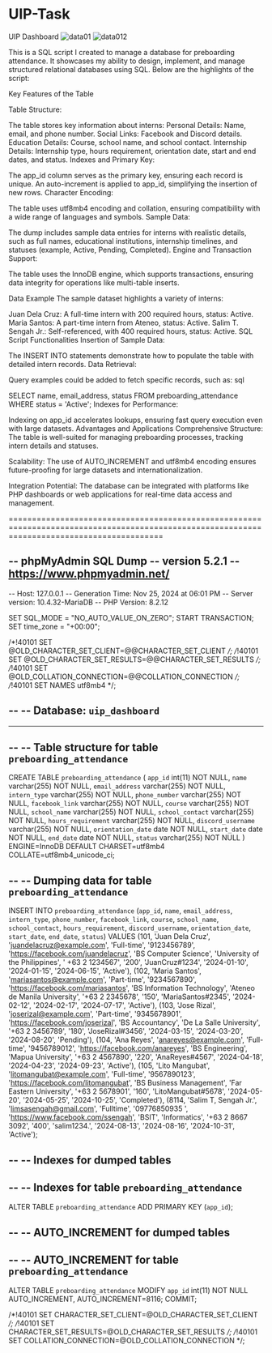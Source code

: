 # UIP-Task
UIP Dashboard
![data01](https://github.com/user-attachments/assets/c69de381-d752-4e5f-b326-04ef85a74ce1)
![data012](https://github.com/user-attachments/assets/1f71e1a4-568f-4955-affd-47b4e8b6facb)


This is a SQL script I created to manage a database for preboarding attendance. It showcases my ability to design, implement, and manage structured relational databases using SQL.
Below are the highlights of the script:

Key Features of the Table

Table Structure:

The table stores key information about interns:
Personal Details: Name, email, and phone number.
Social Links: Facebook and Discord details.
Education Details: Course, school name, and school contact.
Internship Details: Internship type, hours requirement, orientation date, start and end dates, and status.
Indexes and Primary Key:

The app_id column serves as the primary key, ensuring each record is unique.
An auto-increment is applied to app_id, simplifying the insertion of new rows.
Character Encoding:

The table uses utf8mb4 encoding and collation, ensuring compatibility with a wide range of languages and symbols.
Sample Data:

The dump includes sample data entries for interns with realistic details, such as full names, educational institutions, internship timelines, and statuses (example, Active, Pending, Completed).
Engine and Transaction Support:

The table uses the InnoDB engine, which supports transactions, ensuring data integrity for operations like multi-table inserts.

Data Example
The sample dataset highlights a variety of interns:

Juan Dela Cruz: A full-time intern with 200 required hours, status: Active.
Maria Santos: A part-time intern from Ateneo, status: Active.
Salim T. Sengah Jr.: Self-referenced, with 400 required hours, status: Active.
SQL Script Functionalities
Insertion of Sample Data:

The INSERT INTO statements demonstrate how to populate the table with detailed intern records.
Data Retrieval:

Query examples could be added to fetch specific records, such as:
sql

SELECT name, email_address, status
FROM preboarding_attendance
WHERE status = 'Active';
Indexes for Performance:

Indexing on app_id accelerates lookups, ensuring fast query execution even with large datasets.
Advantages and Applications
Comprehensive Structure:
The table is well-suited for managing preboarding processes, tracking intern details and statuses.

Scalability:
The use of AUTO_INCREMENT and utf8mb4 encoding ensures future-proofing for large datasets and internationalization.

Integration Potential:
The database can be integrated with platforms like PHP dashboards or web applications for real-time data access and management.



=============================================================================================================================================

-- phpMyAdmin SQL Dump
-- version 5.2.1
-- https://www.phpmyadmin.net/
--
-- Host: 127.0.0.1
-- Generation Time: Nov 25, 2024 at 06:01 PM
-- Server version: 10.4.32-MariaDB
-- PHP Version: 8.2.12

SET SQL_MODE = "NO_AUTO_VALUE_ON_ZERO";
START TRANSACTION;
SET time_zone = "+00:00";


/*!40101 SET @OLD_CHARACTER_SET_CLIENT=@@CHARACTER_SET_CLIENT */;
/*!40101 SET @OLD_CHARACTER_SET_RESULTS=@@CHARACTER_SET_RESULTS */;
/*!40101 SET @OLD_COLLATION_CONNECTION=@@COLLATION_CONNECTION */;
/*!40101 SET NAMES utf8mb4 */;

--
-- Database: `uip_dashboard`
--

-- --------------------------------------------------------

--
-- Table structure for table `preboarding_attendance`
--

CREATE TABLE `preboarding_attendance` (
  `app_id` int(11) NOT NULL,
  `name` varchar(255) NOT NULL,
  `email_address` varchar(255) NOT NULL,
  `intern_type` varchar(255) NOT NULL,
  `phone_number` varchar(255) NOT NULL,
  `facebook_link` varchar(255) NOT NULL,
  `course` varchar(255) NOT NULL,
  `school_name` varchar(255) NOT NULL,
  `school_contact` varchar(255) NOT NULL,
  `hours_requirement` varchar(255) NOT NULL,
  `discord_username` varchar(255) NOT NULL,
  `orientation_date` date NOT NULL,
  `start_date` date NOT NULL,
  `end_date` date NOT NULL,
  `status` varchar(255) NOT NULL
) ENGINE=InnoDB DEFAULT CHARSET=utf8mb4 COLLATE=utf8mb4_unicode_ci;

--
-- Dumping data for table `preboarding_attendance`
--

INSERT INTO `preboarding_attendance` (`app_id`, `name`, `email_address`, `intern_type`, `phone_number`, `facebook_link`, `course`, `school_name`, `school_contact`, `hours_requirement`, `discord_username`, `orientation_date`, `start_date`, `end_date`, `status`) VALUES
(101, 'Juan Dela Cruz', 'juandelacruz@example.com', 'Full-time', '9123456789', 'https://facebook.com/juandelacruz', 'BS Computer Science', 'University of the Philippines', ' +63 2 1234567', '200', 'JuanCruz#1234', '2024-01-10', '2024-01-15', '2024-06-15', 'Active'),
(102, 'Maria Santos', 'mariasantos@example.com', 'Part-time', '9234567890', 'https://facebook.com/mariasantos', 'BS Information Technology', 'Ateneo de Manila University', '+63 2  2345678', '150', 'MariaSantos#2345', '2024-02-12', '2024-02-17', '2024-07-17', 'Active'),
(103, 'Jose Rizal', 'joserizal@example.com', 'Part-time', '9345678901', 'https://facebook.com/joserizal', 'BS Accountancy', 'De La Salle University', '+63 2  3456789', '180', 'JoseRizal#3456', '2024-03-15', '2024-03-20', '2024-08-20', 'Pending'),
(104, 'Ana Reyes', 'anareyes@example.com', 'Full-time', '9456789012', 'https://facebook.com/anareyes', 'BS Engineering', 'Mapua University', '+63 2  4567890', '220', 'AnaReyes#4567', '2024-04-18', '2024-04-23', '2024-09-23', 'Active'),
(105, 'Lito Mangubat', 'litomangubat@example.com', 'Full-time', '9567890123', 'https://facebook.com/litomangubat', 'BS Business Management', 'Far Eastern University', '+63 2 5678901', '160', 'LitoMangubat#5678', '2024-05-20', '2024-05-25', '2024-10-25', 'Completed'),
(8114, 'Salim T, Sengah Jr.', 'limsasengah@gmail.com', 'Fulltime', '09776850935	', 'https://www.facebook.com/ssengah', 'BSIT', 'Informatics', '+63 2 8667 3092', '400', 'salim1234.', '2024-08-13', '2024-08-16', '2024-10-31', 'Active');

--
-- Indexes for dumped tables
--

--
-- Indexes for table `preboarding_attendance`
--
ALTER TABLE `preboarding_attendance`
  ADD PRIMARY KEY (`app_id`);

--
-- AUTO_INCREMENT for dumped tables
--

--
-- AUTO_INCREMENT for table `preboarding_attendance`
--
ALTER TABLE `preboarding_attendance`
  MODIFY `app_id` int(11) NOT NULL AUTO_INCREMENT, AUTO_INCREMENT=8116;
COMMIT;

/*!40101 SET CHARACTER_SET_CLIENT=@OLD_CHARACTER_SET_CLIENT */;
/*!40101 SET CHARACTER_SET_RESULTS=@OLD_CHARACTER_SET_RESULTS */;
/*!40101 SET COLLATION_CONNECTION=@OLD_COLLATION_CONNECTION */;

